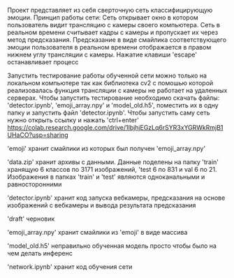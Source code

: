 Проект представляет из себя сверточную сеть классифицирующую эмоции. Принцип работы сети: Сеть открывает окно в котором пользователь видит трансляцию с камеры своего компьютера. Сеть в реальном времени считывает кадры с камеры и пропускает их через метод предсказания. Предсказание в виде смайлика соответствующего эмоции пользователя в реальном времени отображается в правом нижнем углу трансляции с камеры. Нажатие клавиши 'escape' останавливает процесс

Запустить тестирование работы обученной сети можно только на локальном компьютере так как библиотека cv2 с помошью которой реализовалась функция трансляции с камеры не работает на удаленных серверах. Чтобы запустить тестирование необходимо скачать файлы: 'detector.ipynb', 'emoji_array.npy' и 'model_old.h5', поместить их в одну папку и запустить файл 'detector.ipynb'. Чтобы запустить саму сеть нужно открыть ссылку и нажать 'ctrl+enter' https://colab.research.google.com/drive/1lbjhjEGzLq6rSYR3xYGRWkRmjB1UHaCO?usp=sharing

'emoji' хранит смайлики из которых был получен 'emoji_array.npy'

'data.zip' хранит архивы с данными. Данные поделены на папку 'train' хранящую 6 классов по 3171 изображений, 'test 6 по 831 и val 6 по 21. Изображения в папках 'train' и 'test' являются одноканальными и равносторонними

'detector.ipynb' хранит код запуска вебкамеры, предсказания на основе изображений с вебкамеры и вывода результата предсказания

'draft' черновик

'emoji_array.npy' хранит смайлики из 'emoji' в виде массива

'model_old.h5' неправильно обученная модель просто чтобы было на чем делать инференс

'network.ipynb' хранит код обучения сети
